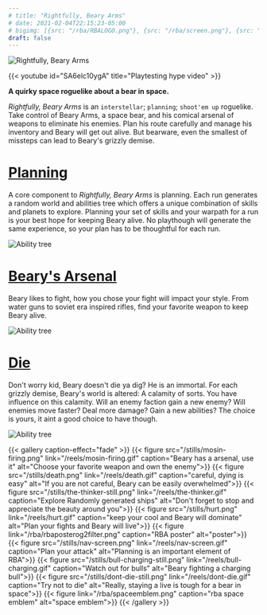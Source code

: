```yaml
---
# title: "Rightfully, Beary Arms"
# date: 2021-02-04T22:15:23-05:00
# bigimg: [{src: "/rba/RBALOGO.png"}, {src: "/rba/screen.png"}, {src: "/stills/the-thinker-still.png"}]
draft: false
---
```


![Rightfully, Beary Arms](/rba/logo4.png)

{{< youtube id="SA6elc10ygA" title="Playtesting hype video" >}}

**A quirky space roguelike about a bear in space.**

_Rightfully, Beary Arms_ is an `interstellar`; `planning`; `shoot'em up` roguelike. Take control of Beary Arms, a space bear, and his comical arsenal of weapons to eliminate  his enemies. Plan his route carefully and manage his inventory and Beary will get out alive. But bearware, even the smallest of missteps can lead to Beary's grizzly demise.

# [Planning](#Planning)

A core component to _Rightfully, Beary Arms_ is planning. Each run generates a random world and abilities tree which offers a unique combination of skills and planets to explore. Planning your set of skills and your warpath for a run is your best hope for keeping Beary alive. No playthough will generate the same experience, so your plan has to be thoughtful for each run.

![Ability tree](/reels/abilities.gif)

# [Beary's Arsenal](#BearysArsenal)

Beary likes to fight, how you chose your fight will impact your style. From water guns to soviet era inspired rifles, find your favorite weapon to keep Beary alive.

![Ability tree](/reels/mosin-firing.gif)

# [Die](#Die)

Don't worry kid, Beary doesn't die ya dig? He is an immortal. For each grizzly demise, Beary's world is altered: A calamity of sorts. You have influence on this calamity. Will an enemy faction gain a new enemy? Will enemies move faster? Deal more damage? Gain a new abilities? The choice is yours, it aint a good choice to have though.

![Ability tree](/reels/death.gif)


{{< gallery caption-effect="fade" >}}
  {{< figure src="/stills/mosin-firing.png" link="/reels/mosin-firing.gif" caption="Beary has a arsenal, use it" alt="Choose your favorite weapon and own the enemy">}}
  {{< figure src="/stills/death.png" link="/reels/death.gif" caption="careful, dying is easy" alt="If you are not careful, Beary can be easily overwhelmed">}}
  {{< figure src="/stills/the-thinker-still.png" link="/reels/the-thinker.gif" caption="Explore Randomly generated ships" alt="Don't forget to stop and appreciate the beauty around you">}}
  {{< figure src="/stills/hurt.png" link="/reels/hurt.gif" caption="keep your cool and Beary will dominate" alt="Plan your fights and Beary will live">}}
  {{< figure link="/rba/rbaposterog2filter.png" caption="RBA poster" alt="poster">}}
  {{< figure src="/stills/nav-screen.png" link="/reels/nav-screen.gif" caption="Plan your attack" alt="Planning is an important element of RBA">}}
  {{< figure src="/stills/bull-charging-still.png" link="/reels/bull-charging.gif" caption="Watch out for bulls" alt="Beary fighting a charging bull">}}
  {{< figure src="/stills/dont-die-still.png" link="/reels/dont-die.gif" caption="Try not to die" alt="Really, staying a live is tough for a bear in space">}}
  {{< figure link="/rba/spaceemblem.png" caption="rba space emblem" alt="space emblem">}}
{{< /gallery >}}
